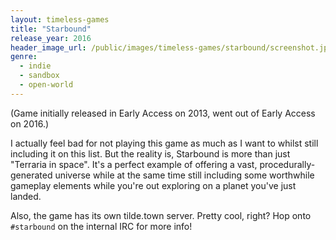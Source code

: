 ```yaml
---
layout: timeless-games
title: "Starbound"
release_year: 2016
header_image_url: /public/images/timeless-games/starbound/screenshot.jpg
genre:
  - indie
  - sandbox
  - open-world
---
```


(Game initially released in Early Access on 2013, went out of Early Access on 2016.)

I actually feel bad for not playing this game as much as I want to whilst still including it on this list. But the reality is, Starbound is more than just "Terraria in space". It's a perfect example of offering a vast, procedurally-generated universe while at the same time still including some worthwhile gameplay elements while you're out exploring on a planet you've just landed.

Also, the game has its own tilde.town server. Pretty cool, right? Hop onto `#starbound` on the internal IRC for more info!
